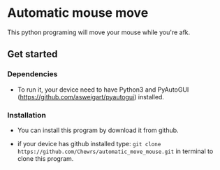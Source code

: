 # Automatic mouse move
This python programing will move your mouse while you're afk.

## Get started
### Dependencies
* To run it, your device need to have Python3 and PyAutoGUI (https://github.com/asweigart/pyautogui) installed.

### Installation
* You can install this program by download it from github.

* if your device has github installed type: ``` git clone https://github.com/Chewrs/automatic_move_mouse.git ``` in terminal to clone this program.

